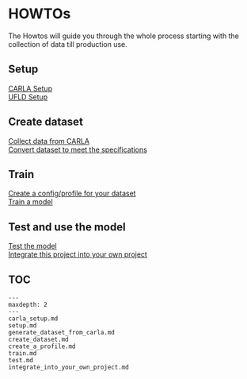 # HOWTOs
The Howtos will guide you through the whole process starting with the collection of data till production use. 

## Setup
[CARLA Setup](./carla_setup.md)    
[UFLD Setup](./setup.md)  

## Create dataset
[Collect data from CARLA](./generate_dataset_from_carla.md)    
[Convert dataset to meet the specifications](./create_dataset.md)  

## Train
[Create a config/profile for your dataset](./create_a_profile.md)  
[Train a model](./train.md)  

## Test and use the model
[Test the model](./test.md)  
[Integrate this project into your own project](./integrate_into_your_own_project.md)


## TOC
```{toctree}
---
maxdepth: 2
---
carla_setup.md
setup.md
generate_dataset_from_carla.md
create_dataset.md
create_a_profile.md
train.md
test.md
integrate_into_your_own_project.md
```
